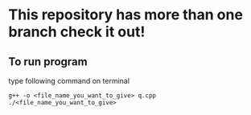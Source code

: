 # This repository has more than one branch check it out!
## To run program
type following command on terminal

 ```
 g++ -o <file_name_you_want_to_give> q.cpp
./<file_name_you_want_to_give>
 ```
